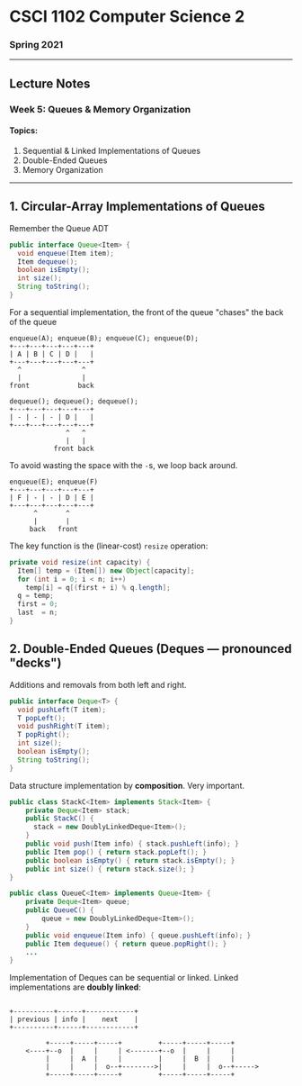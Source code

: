 # CSCI 1102 Computer Science 2

### Spring 2021

------

## Lecture Notes

### Week 5: Queues & Memory Organization

#### Topics:

1. Sequential & Linked Implementations of Queues
2. Double-Ended Queues
3. Memory Organization
---

## 1. Circular-Array Implementations of Queues

Remember the Queue ADT

```java
public interface Queue<Item> {
  void enqueue(Item item);
  Item dequeue();
  boolean isEmpty();
  int size();
  String toString();
}
```

For a sequential implementation, the front of the queue "chases" the back of the queue

```
enqueue(A); enqueue(B); enqueue(C); enqueue(D);
+---+---+---+---+---+ 
| A | B | C | D |   |
+---+---+---+---+---+
  ^               ^
  |               |
front            back

dequeue(); dequeue(); dequeue();
+---+---+---+---+---+ 
| - | - | - | D |   |
+---+---+---+---+---+
              ^   ^
              |   |
           front back
```

To avoid wasting the space with the `-`s, we loop back around. 

```
enqueue(E); enqueue(F) 
+---+---+---+---+---+ 
| F | - | - | D | E |
+---+---+---+---+---+
      ^       ^
      |       |
     back   front
```

The key function is the (linear-cost) `resize` operation:

```java
private void resize(int capacity) {
  Item[] temp = (Item[]) new Object[capacity];
  for (int i = 0; i < n; i++)
    temp[i] = q[(first + i) % q.length];
  q = temp;
  first = 0;
  last  = n;
}
```

## 2. Double-Ended Queues (Deques — pronounced "decks")

Additions and removals from both left and right.

```java
public interface Deque<T> {
  void pushLeft(T item);
  T popLeft();
  void pushRight(T item);
  T popRight();
  int size();
  boolean isEmpty();
  String toString();
}
```

Data structure implementation by **composition**. Very important.

```java
public class StackC<Item> implements Stack<Item> {
    private Deque<Item> stack;
    public StackC() {
      stack = new DoublyLinkedDeque<Item>();
    }
    public void push(Item info) { stack.pushLeft(info); }
    public Item pop() { return stack.popLeft(); }
    public boolean isEmpty() { return stack.isEmpty(); }
    public int size() { return stack.size(); }
}
```

```java
public class QueueC<Item> implements Queue<Item> {
    private Deque<Item> queue;
    public QueueC() {
        queue = new DoublyLinkedDeque<Item>();
    }
    public void enqueue(Item info) { queue.pushLeft(info); }
    public Item dequeue() { return queue.popRight(); }
    ...
}
```

Implementation of Deques can be sequential or linked. Linked implementations are **doubly linked**:

```

+----------+------+------------+
| previous | info |    next    |
+----------+------+------------+

         +-----+-----+-----+         +-----+-----+-----+
    <----+--o  |     |     | <-------+--o  |     |     |
         |     |  A  |     |         |     |  B  |     |
         |     |     |  o--+-------->|     |     |  o--+----->
         +-----+-----+-----+         +-----+-----+-----+
         
```


